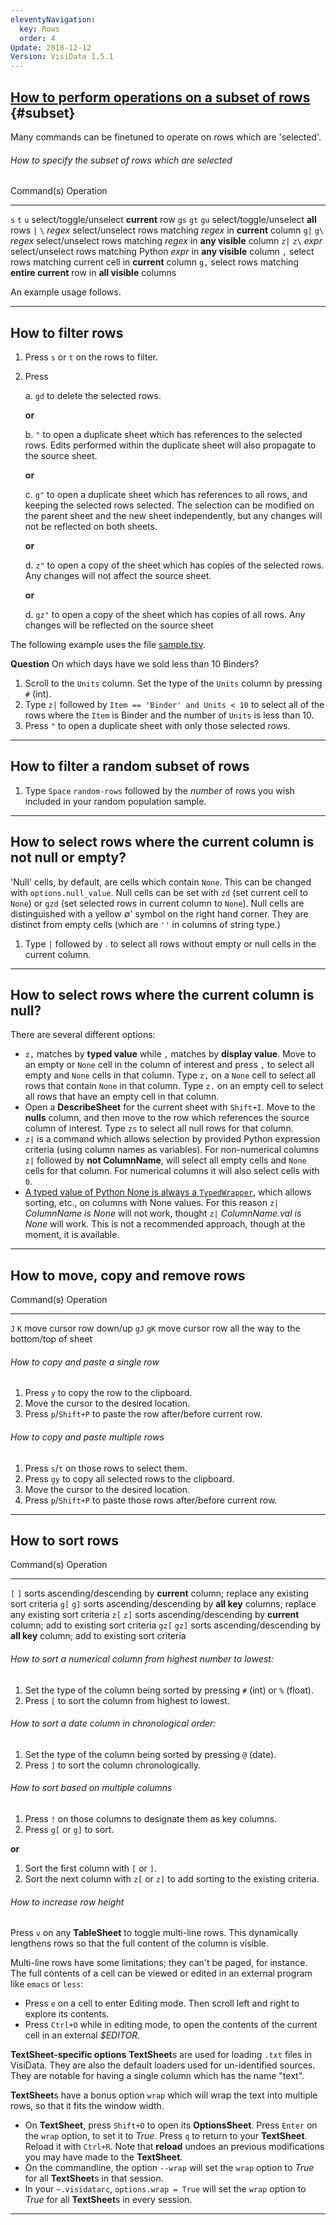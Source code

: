 ```yaml
---
eleventyNavigation:
  key: Rows
  order: 4
Update: 2018-12-12
Version: VisiData 1.5.1
---
```



## [How to perform operations on a subset of rows](#subset) {#subset}

Many commands can be finetuned to operate on rows which are 'selected'.

###### How to specify the subset of rows which are selected

Command(s)         Operation
-----------------  -------------
 `s`  `t`  `u`     select/toggle/unselect **current** row
`gs` `gt` `gu`     select/toggle/unselect **all** rows
 `|`  `\` *regex*  select/unselect rows matching *regex* in **current** column
`g|` `g\` *regex*  select/unselect rows matching *regex* in **any visible** column
`z|` `z\` *expr*   select/unselect rows matching Python *expr* in **any visible** column
 `,`               select rows matching current cell in **current** column
`g,`               select rows matching **entire current** row in **all visible** columns

An example usage follows.

---

## How to filter rows

1. Press `s` or `t` on the rows to filter.

2. Press

    a. `gd` to delete the selected rows.

    **or**

    b. `"` to open a duplicate sheet which has references to the selected rows.  Edits performed within the duplicate sheet will also propagate to the source sheet.

    **or**

    c. `g"` to open a duplicate sheet which has references to all rows, and keeping the selected rows selected.  The selection can be modified on the parent sheet and the new sheet independently, but any changes will not be reflected on both sheets.

    **or**

    d. `z"` to open a copy of the sheet which has copies of the selected rows.  Any changes will not affect the source sheet.

    **or**

    d. `gz"` to open a copy of the sheet which has copies of all rows.  Any changes will be reflected on the source sheet


The following example uses the file [sample.tsv](https://raw.githubusercontent.com/saulpw/visidata/stable/sample_data/sample.tsv).


**Question** On which days have we sold less than 10 Binders?

1. Scroll to the `Units` column. Set the type of the `Units` column by pressing `#` (int).
2. Type `z|` followed by `Item == 'Binder' and Units < 10` to select all of the rows where the `Item` is Binder and the number of `Units` is less than 10.
3. Press `"` to open a duplicate sheet with only those selected rows.

---

## How to filter a random subset of rows

1. Type `Space` `random-rows` followed by the *number* of rows you wish included in your random population sample.

---

## How to select rows where the current column is not null or empty?

'Null' cells, by default, are cells which contain `None`. This can be changed with `options.null_value`. Null cells can be set with `zd` (set current cell to `None`) or `gzd` (set selected rows in current column to `None`). Null cells are distinguished with a yellow ∅' symbol on the right hand corner. They are distinct from empty cells (which are `''` in columns of string type.)

1. Type `|` followed by *.* to select all rows without empty or null cells in the current column.

---

## How to select rows where the current column is null?

There are several different options:

- `z,` matches by **typed value** while `,` matches by **display value**. Move to an empty or `None` cell in the column of interest and press `,` to select all empty and `None` cells in that column. Type `z,` on a `None` cell to select all rows that contain `None` in that column. Type `z.` on an empty cell to select all rows that have an empty cell in that column.
- Open a **DescribeSheet** for the current sheet with `Shift+I`. Move to the **nulls** column, and then move to the row which references the source column of interest. Type `zs` to select all null rows for that column.
- `z|` is a command which allows selection by provided Python expression criteria (using column names as variables). For non-numerical columns `z|` followed by **not ColumnName**, will select all empty cells and `None` cells for that column. For numerical columns it will also select cells with `0`.
- [A typed value of Python None is always a `TypedWrapper`](https://www.visidata.org/docs/api/columns.html#user-defined-types), which allows sorting, etc., on columns with None values. For this reason `z|` *ColumnName is None* will not work, thought `z|` *ColumnName.val is None* will work. This is not a recommended approach, though at the moment, it is available.

---

## How to move, copy and remove rows

Command(s)         Operation
-----------------  -------------
 `J`  `K`          move cursor row down/up
`gJ` `gK`          move cursor row all the way to the bottom/top of sheet


###### How to copy and paste a single row

1. Press `y` to copy the row to the clipboard.
2. Move the cursor to the desired location.
3. Press `p`/`Shift+P` to paste the row after/before current row.

###### How to copy and paste multiple rows

1. Press `s`/`t` on those rows to select them.
2. Press `gy` to copy all selected rows to the clipboard.
3. Move the cursor to the desired location.
3. Press `p`/`Shift+P` to paste those rows after/before current row.

---

## How to sort rows

Command(s)         Operation
-----------------  -------------
 `[`  `]`          sorts ascending/descending by **current** column; replace any existing sort criteria
`g[` `g]`          sorts ascending/descending by **all key** columns; replace any existing sort criteria
`z[` `z]`          sorts ascending/descending by **current** column; add to existing sort criteria
`gz[` `gz]`        sorts ascending/descending by **all key** column; add to existing sort criteria

###### How to sort a numerical column from highest number to lowest:

1. Set the type of the column being sorted by pressing `#` (int) or `%` (float).
2. Press `[` to sort the column from highest to lowest.

###### How to sort a date column in chronological order:

1. Set the type of the column being sorted by pressing `@` (date).
2. Press `]` to sort the column chronologically.

###### How to sort based on multiple columns

1. Press `!` on those columns to designate them as key columns.
2. Press `g[` or `g]` to sort.

**or**

1. Sort the first column with `[` or `]`.
2. Sort the next column with `z[` or `z]` to add sorting to the existing criteria.

###### How to increase row height

Press `v` on any **TableSheet** to toggle multi-line rows. This dynamically lengthens rows so that the full content of the column is visible.

Multi-line rows have some limitations; they can't be paged, for instance.  The full contents of a cell can be viewed or edited in an external program like `emacs` or `less`:

* Press `e` on a cell to enter Editing mode. Then scroll left and right to explore its contents.
* Press `Ctrl+O` while in editing mode, to open the contents of the current cell in an external *$EDITOR*.

**TextSheet-specific options**
**TextSheet**s are used for loading `.txt` files in VisiData. They are also the default loaders used for un-identified sources. They are notable for having a single column which has the name "text".

**TextSheet**s have a bonus option `wrap` which will wrap the text into multiple rows, so that it fits the window width.

* On **TextSheet**, press `Shift+O` to open its **OptionsSheet**. Press `Enter` on the `wrap` option, to set it to *True*. Press `q` to return to your **TextSheet**. Reload it with `Ctrl+R`. Note that **reload** undoes an previous modifications you may have made to the **TextSheet**.
* On the commandline, the option `--wrap` will set the `wrap` option to *True* for all **TextSheet**s in that session.
* In your `~.visidatarc`, `options.wrap = True` will set the `wrap` option to *True* for all **TextSheet**s in every session.

---
